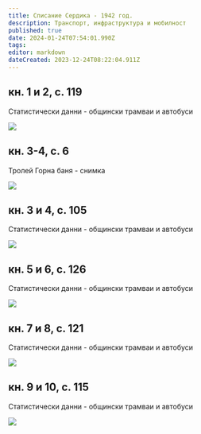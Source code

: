 ```yaml
---
title: Списание Сердика - 1942 год.
description: Транспорт, инфраструктура и мобилност
published: true
date: 2024-01-24T07:54:01.990Z
tags: 
editor: markdown
dateCreated: 2023-12-24T08:22:04.911Z
---
```


## кн. 1 и 2, с. 119
Статистически данни - общински трамваи и автобуси

<img src="http://46.10.181.183:1518/trinmo/literature/spisanie-serdika/1942%20-1-2.jpg">


## кн. 3-4, с. 6
Тролей Горна баня - снимка

<img src="http://46.10.181.183:1518/trinmo/literature/spisanie-serdika/1942-3-4-p1.jpg">

## кн. 3 и 4, с. 105
Статистически данни - общински трамваи и автобуси


<img src="http://46.10.181.183:1518/trinmo/literature/spisanie-serdika/1942-3-4-p2.jpg">

## кн. 5 и 6, с. 126
Статистически данни - общински трамваи и автобуси


<img src="http://46.10.181.183:1518/trinmo/literature/spisanie-serdika/1942-5-6.jpg">

## кн. 7 и 8, с. 121
Статистически данни - общински трамваи и автобуси


<img src="http://46.10.181.183:1518/trinmo/literature/spisanie-serdika/1942-7-8.jpg">

## кн. 9 и 10, с. 115
Статистически данни - общински трамваи и автобуси


<img src="http://46.10.181.183:1518/trinmo/literature/spisanie-serdika/1942-9-10.jpg">